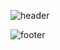 ![header](https://capsule-render.vercel.app/api?text=GDSC_Algorithm&animation=fadeIn)


![footer](https://capsule-render.vercel.app/api?section=footer)
